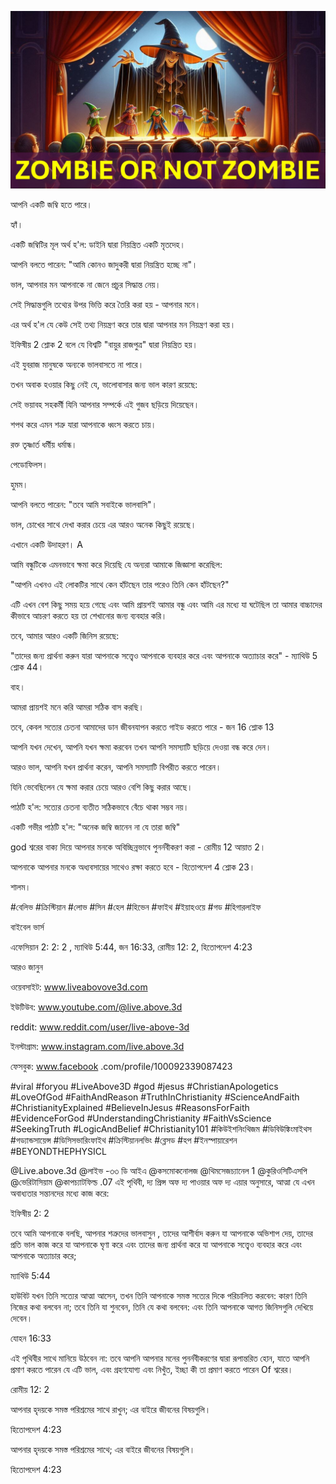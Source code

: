 ![Video cover image](../cover.jpg "cover photo")

আপনি একটি জম্বি হতে পারে।

হ্যাঁ।

একটি জম্বিটির মূল অর্থ হ'ল: ডাইনি দ্বারা নিয়ন্ত্রিত একটি মৃতদেহ।

আপনি বলতে পারেন: "আমি কোনও জাদুকরী দ্বারা নিয়ন্ত্রিত হচ্ছে না"।

ভাল, আপনার মন আপনাকে না জেনে প্রচুর সিদ্ধান্ত নেয়।

সেই সিদ্ধান্তগুলি তথ্যের উপর ভিত্তি করে তৈরি করা হয় - আপনার মনে।

এর অর্থ হ'ল যে কেউ সেই তথ্য নিয়ন্ত্রণ করে তার দ্বারা আপনার মন নিয়ন্ত্রণ করা হয়।

ইফিষীয় 2 শ্লোক 2 বলে যে বিশ্বটি "বায়ুর রাজপুত্র" দ্বারা নিয়ন্ত্রিত হয়।

এই যুবরাজ মানুষকে অন্যকে ভালবাসতে না পারে।

তখন অবাক হওয়ার কিছু নেই যে, ভালোবাসার জন্য ভাল কারণ রয়েছে:

সেই ভয়াবহ সহকর্মী যিনি আপনার সম্পর্কে এই গুজব ছড়িয়ে দিয়েছেন।

শপথ করে এমন শত্রু যারা আপনাকে ধ্বংস করতে চায়।

রক্ত ​​তৃষ্ণার্ত ধর্মীয় ধর্মান্ধ।

পেডোফিলস।

হুমম।

আপনি বলতে পারেন: "তবে আমি সবাইকে ভালবাসি"।

ভাল, চোখের সাথে দেখা করার চেয়ে এর আরও অনেক কিছুই রয়েছে।

এখানে একটি উদাহরণ। A

আমি বন্ধুটিকে এমনভাবে ক্ষমা করে দিয়েছি যে অন্যরা আমাকে জিজ্ঞাসা করেছিল:

"আপনি এখনও এই লোকটির সাথে কেন হাঁটছেন তার পরেও তিনি কেন হাঁটছেন?"

এটি এখন বেশ কিছু সময় হয়ে গেছে এবং আমি প্রায়শই আমার বন্ধু এবং আমি এর মধ্যে যা ঘটেছিল তা আমার বাচ্চাদের কীভাবে আচরণ করতে হয় তা শেখানোর জন্য ব্যবহার করি।

তবে, আমার আরও একটি জিনিস রয়েছে:

"তাদের জন্য প্রার্থনা করুন যারা আপনাকে সত্ত্বেও আপনাকে ব্যবহার করে এবং আপনাকে অত্যাচার করে" - ম্যাথিউ 5 শ্লোক 44।

বাহ।

আমরা প্রায়শই মনে করি আমরা সঠিক বাস করছি।

তবে, কেবল সত্যের চেতনা আমাদের ডান জীবনযাপন করতে গাইড করতে পারে - জন 16 শ্লোক 13

আপনি যখন দেখেন, আপনি যখন ক্ষমা করবেন তখন আপনি সমস্যাটি ছড়িয়ে দেওয়া বন্ধ করে দেন।

আরও ভাল, আপনি যখন প্রার্থনা করেন, আপনি সমস্যাটি বিপরীত করতে পারেন।

যিনি ভেবেছিলেন যে ক্ষমা করার চেয়ে আরও বেশি কিছু করার আছে।

পাঠটি হ'ল: সত্যের চেতনা ব্যতীত সঠিকভাবে বেঁচে থাকা সম্ভব নয়।

একটি গভীর পাঠটি হ'ল: "অনেক জম্বি জানেন না যে তারা জম্বি"

god শ্বরের বাক্য দিয়ে আপনার মনকে অবিচ্ছিন্নভাবে পুনর্নবীকরণ করা - রোমীয় 12 আয়াত 2।

আপনাকে আপনার মনকে অধ্যবসায়ের সাথেও রক্ষা করতে হবে - হিতোপদেশ 4 শ্লোক 23।

শালম।

#বেলিভ #ক্রিস্টিয়ান #লোভ #সিন #হেল #হিভেন #ফাইথ #ইয়াহওয়ে #গড #হিগারলাইফ

বাইবেল ভার্স

এফেসিয়ান 2: 2: 2 , ম্যাথিউ 5:44, জন 16:33, রোমীয় 12: 2, হিতোপদেশ 4:23

আরও জানুন

ওয়েবসাইট: www.liveabovove3d.com

 ইউটিউব: www.youtube.com/@live.above.3d 

reddit: www.reddit.com/user/live-above-3d

ইনস্টাগ্রাম: www.instagram.com/live.above.3d

ফেসবুক: www.facebook .com/profile/100092339087423

#viral #foryou #LiveAbove3D #god #jesus #ChristianApologetics #LoveOfGod #FaithAndReason #TruthInChristianity #ScienceAndFaith #ChristianityExplained #BelieveInJesus #ReasonsForFaith #EvidenceForGod #UnderstandingChristianity #FaithVsScience #SeekingTruth #LogicAndBelief #Christianity101 #কিউইশনিংথিজম #ডিবিউঙ্কিংমাইথস #গড্যান্ডসায়েন্স #ডিসিসভারিংফাইথ #ক্রিস্টিয়ানলভিং #ব্লেসড #হপ #ইনস্পায়ারেশন #BEYONDTHEPHYSICL

@Live.above.3d @লাইভ -৩৩ ডি আইএ @কসমোকনোলজ @থিমসেজচ্যানেল 1 @কুরিওসিটিএসপি @ভেরিটাসিয়াম @কাপচ্যাটফিল্ড .07 এই পৃথিবী, দ্য প্রিন্স অফ দ্য পাওয়ার অফ দ্য এয়ার অনুসারে, আত্মা যে এখন অবাধ্যতার সন্তানদের মধ্যে কাজ করে:

ইফিষীয় 2: 2

তবে আমি আপনাকে বলছি, আপনার শত্রুদের ভালবাসুন , তাদের আশীর্বাদ করুন যা আপনাকে অভিশাপ দেয়, তাদের প্রতি ভাল কাজ করে যা আপনাকে ঘৃণা করে এবং তাদের জন্য প্রার্থনা করে যা আপনাকে সত্ত্বেও ব্যবহার করে এবং আপনাকে অত্যাচার করে;

ম্যাথিউ 5:44

হাউবিট যখন তিনি সত্যের আত্মা আসেন, তখন তিনি আপনাকে সমস্ত সত্যের দিকে পরিচালিত করবেন: কারণ তিনি নিজের কথা বলবেন না; তবে তিনি যা শুনবেন, তিনি যে কথা বলবেন: এবং তিনি আপনাকে আগত জিনিসগুলি দেখিয়ে দেবেন।

যোহন 16:33

এই পৃথিবীর সাথে মানিয়ে উঠবেন না: তবে আপনি আপনার মনের পুনর্নবীকরণের দ্বারা রূপান্তরিত হোন, যাতে আপনি প্রমাণ করতে পারেন যে এটি ভাল, এবং গ্রহণযোগ্য এবং নিখুঁত, ইচ্ছা কী তা প্রমাণ করতে পারেন Of শ্বরের।

রোমীয় 12: 2

আপনার হৃদয়কে সমস্ত পরিশ্রমের সাথে রাখুন; এর বাইরে জীবনের বিষয়গুলি।

হিতোপদেশ 4:23

আপনার হৃদয়কে সমস্ত পরিশ্রমের সাথে; এর বাইরে জীবনের বিষয়গুলি।

হিতোপদেশ 4:23